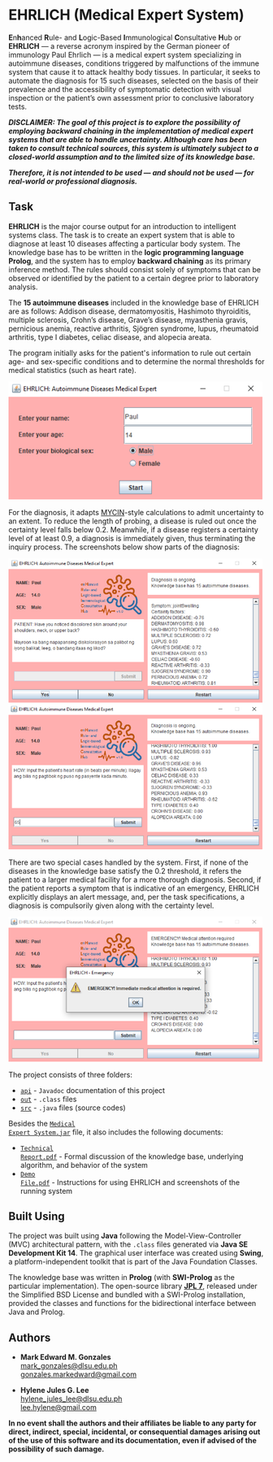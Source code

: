 # EHRLICH (Medical Expert System)
**E**n**h**anced **R**ule- and **L**ogic-Based **I**mmunological **C**onsultative **H**ub or **EHRLICH** &mdash; a reverse acronym inspired by the German pioneer of immunology Paul Ehrlich &mdash; is a medical expert system specializing in autoimmune diseases, conditions triggered by malfunctions of the immune system that cause it to attack healthy body tissues. In particular, it seeks to automate the diagnosis for 15 such diseases, selected on the basis of their prevalence and the accessibility of symptomatic detection with visual inspection or the patient’s own assessment prior to conclusive laboratory tests.

***DISCLAIMER: The goal of this project is to explore the possibility of employing backward chaining in the implementation of medical expert systems that are able to handle uncertainty. Although care has been taken to consult technical sources, this system is ultimately subject to a closed-world assumption and to the limited size of its knowledge base.***

***Therefore, it is not intended to be used &mdash; and should not be used &mdash; for real-world or professional diagnosis.***

## Task
**EHRLICH** is the major course output for an introduction to intelligent systems class. The task is to create an expert system that is able to diagnose at least 10 diseases affecting a particular body system. The knowledge base has to be written in the **logic programming language Prolog**, and the system has to employ **backward chaining** as its primary inference method. The rules should consist solely of symptoms that can be observed or identified by the patient to a certain degree prior to laboratory analysis.

The **15 autoimmune diseases** included in the knowledge base of EHRLICH are as follows: Addison disease, dermatomyositis, Hashimoto thyroiditis, multiple sclerosis, Crohn’s disease, Grave’s disease, myasthenia gravis, pernicious anemia, reactive arthritis, Sjögren syndrome, lupus, rheumatoid arthritis, type I diabetes, celiac disease, and alopecia areata.

The program initially asks for the patient's information to rule out certain age- and sex-specific conditions and to determine the normal thresholds for medical statistics (such as heart rate).

<img src="https://github.com/memgonzales/medical-expert-ehrlich/blob/master/system_screenshots/1.PNG?raw=True" alt="Initialization Screen" width = 500> 

For the diagnosis, it adapts <a href = "https://www.ncbi.nlm.nih.gov/pmc/articles/PMC2464549/pdf/procascamc00015-0074.pdf">MYCIN</a>-style calculations to admit uncertainty to an extent. To reduce the length of probing, a disease is ruled out once the certainty level falls below 0.2. Meanwhile, if a disease registers a certainty level of at least 0.9, a diagnosis is immediately given, thus terminating the inquiry process. The screenshots below show parts of the diagnosis:

<img src="https://github.com/memgonzales/medical-expert-ehrlich/blob/master/system_screenshots/2.PNG?raw=True" alt="Yes-No Question" width = 500> 

<img src="https://github.com/memgonzales/medical-expert-ehrlich/blob/master/system_screenshots/3.PNG?raw=True" alt="Open-Ended Question" width = 500> 

There are two special cases handled by the system. First, if none of the diseases in the knowledge base satisfy the 0.2 threshold, it refers the patient to a larger medical facility for a more thorough diagnosis. Second, if the patient reports a symptom that is indicative of an emergency, EHRLICH explicitly displays an alert message, and, per the task specifications, a diagnosis is compulsorily given along with the certainty level.

<img src="https://github.com/memgonzales/medical-expert-ehrlich/blob/master/system_screenshots/4.PNG?raw=True" alt="Emergency" width = 500> 

The project consists of three folders:
- <a href = "https://github.com/memgonzales/medical-expert-ehrlich/tree/master/api"><code>api</code></a> - <code>Javadoc</code> documentation of this project
- <a href = "https://github.com/memgonzales/medical-expert-ehrlich/tree/master/out"><code>out</code></a> - <code>.class</code> files
- <a href = "https://github.com/memgonzales/medical-expert-ehrlich/tree/master/src"><code>src</code></a> - <code>.java</code> files (source codes)

Besides the <a href = "https://github.com/memgonzales/medical-expert-ehrlich/blob/master/Medical%20Expert%20System.jar"><code>Medical Expert System.jar</code></a> file, it also includes the following documents:
- <a href = "https://github.com/memgonzales/medical-expert-ehrlich/blob/master/Technical%20Report.pdf"><code>Technical Report.pdf</code></a> - Formal discussion of the knowledge base, underlying algorithm, and behavior of the system
- <a href = "https://github.com/memgonzales/medical-expert-ehrlich/blob/master/Demo%20File.pdf"><code>Demo File.pdf</code></a> - Instructions for using EHRLICH and screenshots of the running system

## Built Using
The project was built using **Java** following the Model-View-Controller (MVC) architectural pattern, with the <code>.class</code> files generated via **Java SE Development Kit 14**. The graphical user interface was created using **Swing**, a platform-independent toolkit that is part of the Java Foundation Classes.

The knowledge base was written in **Prolog** (with **SWI-Prolog** as the particular implementation). The open-source library <a href = "https://jpl7.org/">**JPL 7**</a>, released under the Simplified BSD License and bundled with a SWI-Prolog installation, provided the classes and functions for the bidirectional interface between Java and Prolog.

## Authors
- <b>Mark Edward M. Gonzales</b> <br/>
  mark_gonzales@dlsu.edu.ph <br/>
  gonzales.markedward@gmail.com <br/>
  
- <b>Hylene Jules G. Lee</b> <br/>
  hylene_jules_lee@dlsu.edu.ph <br/>
  lee.hylene@gmail.com <br/>
  
**In no event shall the authors and their affiliates be liable to any party for direct, indirect, special, incidental, or consequential damages arising out of the use of this software and its documentation, even if advised of the possibility of such damage.**
